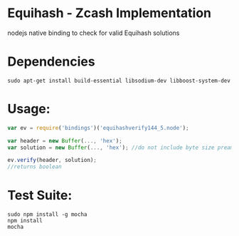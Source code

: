# Equihash - Zcash Implementation
nodejs native binding to check for valid Equihash solutions

# Dependencies
````
sudo apt-get install build-essential libsodium-dev libboost-system-dev
````

# Usage:
````javascript
var ev = require('bindings')('equihashverify144_5.node');

var header = new Buffer(..., 'hex');
var solution = new Buffer(..., 'hex'); //do not include byte size preamble "fd4005"

ev.verify(header, solution);
//returns boolean
````
# Test Suite:
````
sudo npm install -g mocha
npm install
mocha
````

